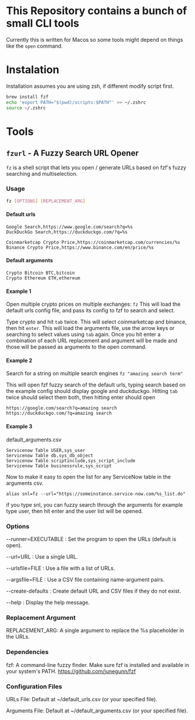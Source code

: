 # This Repository contains a bunch of small CLI tools
Currently this is written for Macos so some tools might depend on things like the `open` command.

# Instalation
Installation assumes you are using zsh, if different modify script first.

```bash
brew install fzf
echo 'export PATH="$(pwd)/scripts:$PATH"' >> ~/.zshrc
source ~/.zshrc
```

# Tools
## `fzurl` - A Fuzzy Search URL Opener

`fz` is a shell script that lets you open / generate URLs based on fzf's fuzzy searching and multiselection.


### Usage

```bash
fz [OPTIONS] [REPLACEMENT_ARG]
```

#### Default urls
```csv
Google Search,https://www.google.com/search?q=%s
DuckDuckGo Search,https://duckduckgo.com/?q=%s

Coinmarketcap Crypto Price,https://coinmarketcap.com/currencies/%s
Binance Crypto Price,https://www.binance.com/en/price/%s
```

#### Default arguments
```csv
Crypto Bitcoin BTC,bitcoin
Crypto Ethereum ETH,ethereum
```
#### Example 1

Open multiple crypto prices on multiple exchanges:
`fz`
This will load the default urls config file, and pass its config to fzf to search and select.

Type crypto and hit `tab` twice.
This will select coinmarketcap and binance, then hit `enter`.
This will load the arguments file, use the arrow keys or searching to select values using `tab` again.
Once you hit enter a combination of each URL replacement and argument will be made and those will be passed as arguments to the open command.

#### Example 2
Search for a string on multiple search engines
`fz "amazing search term"`

This will open fzf fuzzy search of the default urls, typing search based on the example config should display google and duckduckgo. Hitting `tab` twice should select them both, then hitting enter should open
```
https://google.com/search?q=amazing search
https://duckduckgo.com/?q=amazing search
```

#### Example 3
default_arguments.csv

```csv
Servicenow Table USER,sys_user
Servicenow Table db,sys_db_object
Servicenow Table scriptinclude,sys_script_include
Servicenow Table businessrule,sys_script
```

Now to make it easy to open the list for any ServiceNow table in the arguments csv.
```
alias snl=fz --url="https://someinstance.service-now.com/%s_list.do"
```

if you type snl, you can fuzzy search through the arguments for example type user, then hit enter and the user list will be opened.



### Options
--runner=EXECUTABLE : Set the program to open the URLs (default is open).

--url=URL : Use a single URL.

--urlsfile=FILE : Use a file with a list of URLs.

--argsfile=FILE : Use a CSV file containing name-argument pairs.

--create-defaults : Create default URL and CSV files if they do not exist.

--help : Display the help message.

### Replacement Argument
REPLACEMENT_ARG: A single argument to replace the %s placeholder in the URLs.

### Dependencies
fzf: A command-line fuzzy finder. Make sure fzf is installed and available in your system's PATH.
https://github.com/junegunn/fzf

### Configuration Files
URLs File: Default at ~/default_urls.csv (or your specified file).

Arguments File: Default at ~/default_arguments.csv (or your specified file).
